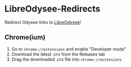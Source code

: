 # LibreOdysee-Redirects

Redirect Odysee links to [LibreOdysee](https://codeberg.org/WhateverItWorks/LibreOdysee)!

## Chrome(ium)
1. Go to `chrome://extensions` and enable "Developer mode"
2. Download the latest .crx from the Releases tab
3. Drag the downloaded .crx file into `chrome://extensions`
